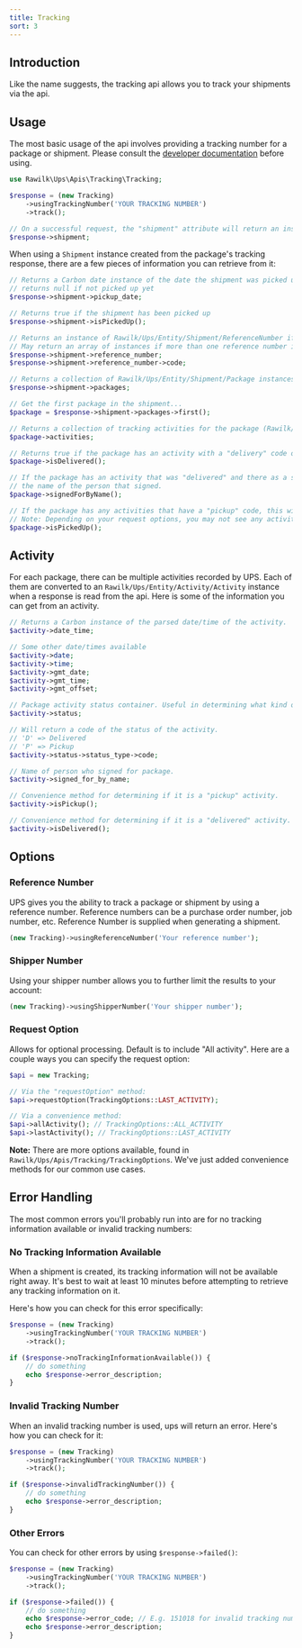 ```yaml
---
title: Tracking
sort: 3
---
```


## Introduction

Like the name suggests, the tracking api allows you to track your shipments via the api.

## Usage

The most basic usage of the api involves providing a tracking number for a package or shipment. Please consult the
[developer documentation](https://www.ups.com/upsdeveloperkit?loc=en_US) before using.

```php
use Rawilk\Ups\Apis\Tracking\Tracking;

$response = (new Tracking)
    ->usingTrackingNumber('YOUR TRACKING NUMBER')
    ->track();

// On a successful request, the "shipment" attribute will return an instance of Rawilk/Ups/Entity/Shipment/Shipment.
$response->shipment;
```

When using a `Shipment` instance created from the package's tracking response, there are a few pieces of information you
can retrieve from it:

```php
// Returns a Carbon date instance of the date the shipment was picked up
// returns null if not picked up yet
$response->shipment->pickup_date;

// Returns true if the shipment has been picked up
$response->shipment->isPickedUp();

// Returns an instance of Rawilk/Ups/Entity/Shipment/ReferenceNumber if there is a reference number on the shipment.
// May return an array of instances if more than one reference number is found.
$response->shipment->reference_number;
$response->shipment->reference_number->code;

// Returns a collection of Rawilk/Ups/Entity/Shipment/Package instances.
$response->shipment->packages;

// Get the first package in the shipment...
$package = $response->shipment->packages->first();

// Returns a collection of tracking activities for the package (Rawilk/Ups/Entity/Activity/Activity)
$package->activities;

// Returns true if the package has an activity with a "delivery" code on it.
$package->isDelivered();

// If the package has an activity that was "delivered" and there as a signature, it will return
// the name of the person that signed.
$package->signedForByName();

// If the package has any activities that have a "pickup" code, this will return true.
// Note: Depending on your request options, you may not see any activities marked as "pickup".
$package->isPickedUp();
```

## Activity

For each package, there can be multiple activities recorded by UPS. Each of them are converted to an `Rawilk/Ups/Entity/Activity/Activity` instance
when a response is read from the api. Here is some of the information you can get from an activity.

```php
// Returns a Carbon instance of the parsed date/time of the activity.
$activity->date_time;

// Some other date/times available
$activity->date;
$activity->time;
$activity->gmt_date;
$activity->gmt_time;
$activity->gmt_offset;

// Package activity status container. Useful in determining what kind of activity it is.
$activity->status;

// Will return a code of the status of the activity.
// 'D' => Delivered
// 'P' => Pickup
$activity->status->status_type->code;

// Name of person who signed for package.
$activity->signed_for_by_name;

// Convenience method for determining if it is a "pickup" activity.
$activity->isPickup();

// Convenience method for determining if it is a "delivered" activity.
$activity->isDelivered();
```

## Options

### Reference Number
UPS gives you the ability to track a package or shipment by using a reference number. Reference numbers can be a purchase order number,
job number, etc. Reference Number is supplied when generating a shipment.

```php
(new Tracking)->usingReferenceNumber('Your reference number');
```

### Shipper Number
Using your shipper number allows you to further limit the results to your account:

```php
(new Tracking)->usingShipperNumber('Your shipper number');
```

### Request Option
Allows for optional processing. Default is to include "All activity". Here are a couple ways you can specify the request option:

```php
$api = new Tracking;

// Via the "requestOption" method:
$api->requestOption(TrackingOptions::LAST_ACTIVITY);

// Via a convenience method:
$api->allActivity(); // TrackingOptions::ALL_ACTIVITY
$api->lastActivity(); // TrackingOptions::LAST_ACTIVITY
```

**Note:** There are more options available, found in `Rawilk/Ups/Apis/Tracking/TrackingOptions`. We've just added convenience methods
for our common use cases.

## Error Handling

The most common errors you'll probably run into are for no tracking information available or invalid tracking numbers:

### No Tracking Information Available

When a shipment is created, its tracking information will not be available right away. It's best to wait at least 10 minutes before attempting
to retrieve any tracking information on it.

Here's how you can check for this error specifically:

```php
$response = (new Tracking)
    ->usingTrackingNumber('YOUR TRACKING NUMBER')
    ->track();

if ($response->noTrackingInformationAvailable()) {
    // do something
    echo $response->error_description;
}
```

### Invalid Tracking Number

When an invalid tracking number is used, ups will return an error. Here's how you can check for it:

```php
$response = (new Tracking)
    ->usingTrackingNumber('YOUR TRACKING NUMBER')
    ->track();

if ($response->invalidTrackingNumber()) {
    // do something
    echo $response->error_description;
}
```

### Other Errors

You can check for other errors by using `$response->failed()`:

```php
$response = (new Tracking)
    ->usingTrackingNumber('YOUR TRACKING NUMBER')
    ->track();

if ($response->failed()) {
    // do something
    echo $response->error_code; // E.g. 151018 for invalid tracking number
    echo $response->error_description;
}
```
